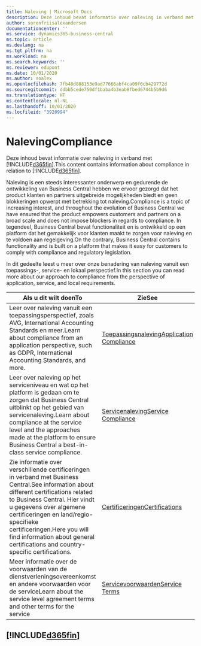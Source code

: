 ```yaml
---
title: Naleving | Microsoft Docs
description: Deze inhoud bevat informatie over naleving in verband met Business Central.
author: sorenfriisalexandersen
documentationcenter: ''
ms.service: dynamics365-business-central
ms.topic: article
ms.devlang: na
ms.tgt_pltfrm: na
ms.workload: na
ms.search.keywords: ''
ms.reviewer: edupont
ms.date: 10/01/2020
ms.author: soalex
ms.openlocfilehash: 7fb48d888153e9ad77666abf4ca09f6cb429772d
ms.sourcegitcommit: ddbb5cede750df1baba4b3eab8fbed6744b5b9d6
ms.translationtype: HT
ms.contentlocale: nl-NL
ms.lasthandoff: 10/01/2020
ms.locfileid: "3920994"
---
```

# <a name="compliance"></a><span data-ttu-id="5bdcd-103">Naleving</span><span class="sxs-lookup"><span data-stu-id="5bdcd-103">Compliance</span></span>

<span data-ttu-id="5bdcd-104">Deze inhoud bevat informatie over naleving in verband met [!INCLUDE[d365fin](../includes/d365fin_md.md)].</span><span class="sxs-lookup"><span data-stu-id="5bdcd-104">This content contains information about compliance in relation to [!INCLUDE[d365fin](../includes/d365fin_md.md)].</span></span>  

<span data-ttu-id="5bdcd-105">Naleving is een steeds interessanter onderwerp en gedurende de ontwikkeling van Business Central hebben we ervoor gezorgd dat het product klanten en partners uitgebreide mogelijkheden biedt en geen blokkeringen opwerpt met betrekking tot naleving.</span><span class="sxs-lookup"><span data-stu-id="5bdcd-105">Compliance is a topic of increasing interest, and throughout the evolution of Business Central we have ensured that the product empowers customers and partners on a broad scale and does not impose blockers in regards to compliance.</span></span> <span data-ttu-id="5bdcd-106">In tegendeel, Business Central bevat functionaliteit en is ontwikkeld op een platform dat het gemakkelijk voor klanten maakt te zorgen voor naleving en te voldoen aan regelgeving.</span><span class="sxs-lookup"><span data-stu-id="5bdcd-106">On the contrary, Business Central contains functionality and is built on a platform that makes it easy for customers to comply with compliance and regulatory legislation.</span></span>

<span data-ttu-id="5bdcd-107">In dit gedeelte leest u meer over onze benadering van naleving vanuit een toepassings-, service- en lokaal perspectief.</span><span class="sxs-lookup"><span data-stu-id="5bdcd-107">In this section you can read more about our approach to compliance from the perspective of application, service, and local  requirements.</span></span>

|<span data-ttu-id="5bdcd-108">**Als u dit wilt doen**</span><span class="sxs-lookup"><span data-stu-id="5bdcd-108">**To**</span></span>|<span data-ttu-id="5bdcd-109">**Zie**</span><span class="sxs-lookup"><span data-stu-id="5bdcd-109">**See**</span></span>|  
|------------|-------------|  
|<span data-ttu-id="5bdcd-110">Leer over naleving vanuit een toepassingsperspectief, zoals AVG, International Accounting Standards en meer.</span><span class="sxs-lookup"><span data-stu-id="5bdcd-110">Learn about compliance from an application perspective, such as GDPR, International Accounting Standards, and more.</span></span>|[<span data-ttu-id="5bdcd-111">Toepassingsnaleving</span><span class="sxs-lookup"><span data-stu-id="5bdcd-111">Application Compliance</span></span>](compliance-application-compliance.md)|  
|<span data-ttu-id="5bdcd-112">Leer over naleving op het serviceniveau en wat op het platform is gedaan om te zorgen dat Business Central uitblinkt op het gebied van servicenaleving.</span><span class="sxs-lookup"><span data-stu-id="5bdcd-112">Learn about compliance at the service level and the approaches made at the platform to ensure Business Central a best-in-class service compliance.</span></span>|[<span data-ttu-id="5bdcd-113">Servicenaleving</span><span class="sxs-lookup"><span data-stu-id="5bdcd-113">Service Compliance</span></span>](compliance-service-compliance.md)|  
|<span data-ttu-id="5bdcd-114">Zie informatie over verschillende certificeringen in verband met Business Central.</span><span class="sxs-lookup"><span data-stu-id="5bdcd-114">See information about different certifications related to Business Central.</span></span> <span data-ttu-id="5bdcd-115">Hier vindt u gegevens over algemene certificeringen en land/regio-specifieke certificeringen.</span><span class="sxs-lookup"><span data-stu-id="5bdcd-115">Here you will find information about general certifications and country-specific certifications.</span></span>|[<span data-ttu-id="5bdcd-116">Certificeringen</span><span class="sxs-lookup"><span data-stu-id="5bdcd-116">Certifications</span></span>](compliance-certifications.md)|  
|<span data-ttu-id="5bdcd-117">Meer informatie over de voorwaarden van de dienstverleningsovereenkomst en andere voorwaarden voor de service</span><span class="sxs-lookup"><span data-stu-id="5bdcd-117">Learn about the service level agreement terms and other terms for the service</span></span>|[<span data-ttu-id="5bdcd-118">Servicevoorwaarden</span><span class="sxs-lookup"><span data-stu-id="5bdcd-118">Service Terms</span></span>](compliance-service-compliance.md#service-terms)|  

## [!INCLUDE[d365fin](../includes/free_trial_md.md)]  
